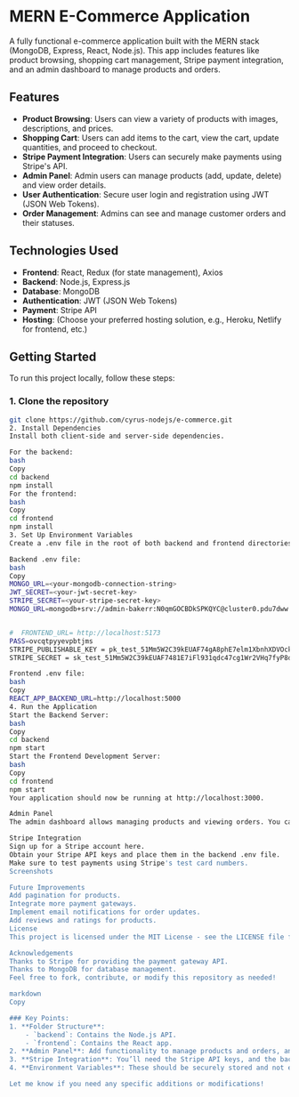 # MERN E-Commerce Application

A fully functional e-commerce application built with the MERN stack (MongoDB, Express, React, Node.js). This app includes features like product browsing, shopping cart management, Stripe payment integration, and an admin dashboard to manage products and orders.

## Features

- **Product Browsing**: Users can view a variety of products with images, descriptions, and prices.
- **Shopping Cart**: Users can add items to the cart, view the cart, update quantities, and proceed to checkout.
- **Stripe Payment Integration**: Users can securely make payments using Stripe's API.
- **Admin Panel**: Admin users can manage products (add, update, delete) and view order details.
- **User Authentication**: Secure user login and registration using JWT (JSON Web Tokens).
- **Order Management**: Admins can see and manage customer orders and their statuses.

## Technologies Used

- **Frontend**: React, Redux (for state management), Axios
- **Backend**: Node.js, Express.js
- **Database**: MongoDB
- **Authentication**: JWT (JSON Web Tokens)
- **Payment**: Stripe API
- **Hosting**: (Choose your preferred hosting solution, e.g., Heroku, Netlify for frontend, etc.)

## Getting Started

To run this project locally, follow these steps:

### 1. Clone the repository

```bash
git clone https://github.com/cyrus-nodejs/e-commerce.git
2. Install Dependencies
Install both client-side and server-side dependencies.

For the backend:
bash
Copy
cd backend
npm install
For the frontend:
bash
Copy
cd frontend
npm install
3. Set Up Environment Variables
Create a .env file in the root of both backend and frontend directories.

Backend .env file:
bash
Copy
MONGO_URL=<your-mongodb-connection-string>
JWT_SECRET=<your-jwt-secret-key>
STRIPE_SECRET=<your-stripe-secret-key>
MONGO_URL=mongodb+srv://admin-bakerr:N0qmGOCBDkSPKQYC@cluster0.pdu7dww.mongodb.net/shop-here


#  FRONTEND_URL= http://localhost:5173
PASS=ovcqtpyyevpbtjms
STRIPE_PUBLISHABLE_KEY = pk_test_51Mm5W2C39kEUAF74gA8phE7elm1XbnhXDVOckq9LkH5s5Vqk2R7veSHQC9EVq6N48uGuIwiReOcjgoOZVNQXzAPi00z6RuwWbw
STRIPE_SECRET = sk_test_51Mm5W2C39kEUAF7481E7iFl931qdc47cg1Wr2VHq7fyP8dJAa96Q5sdda6pk5xlkCYjxh2HwjFEXf0eSByhrP4sv00N1jK2w1O

Frontend .env file:
bash
Copy
REACT_APP_BACKEND_URL=http://localhost:5000
4. Run the Application
Start the Backend Server:
bash
Copy
cd backend
npm start
Start the Frontend Development Server:
bash
Copy
cd frontend
npm start
Your application should now be running at http://localhost:3000.

Admin Panel
The admin dashboard allows managing products and viewing orders. You can access it by logging in with the admin credentials (ensure the user is marked as an admin in the database).

Stripe Integration
Sign up for a Stripe account here.
Obtain your Stripe API keys and place them in the backend .env file.
Make sure to test payments using Stripe's test card numbers.
Screenshots

Future Improvements
Add pagination for products.
Integrate more payment gateways.
Implement email notifications for order updates.
Add reviews and ratings for products.
License
This project is licensed under the MIT License - see the LICENSE file for details.

Acknowledgements
Thanks to Stripe for providing the payment gateway API.
Thanks to MongoDB for database management.
Feel free to fork, contribute, or modify this repository as needed!

markdown
Copy

### Key Points:
1. **Folder Structure**: 
    - `backend`: Contains the Node.js API.
    - `frontend`: Contains the React app.
2. **Admin Panel**: Add functionality to manage products and orders, and ensure proper authentication for admin users.
3. **Stripe Integration**: You’ll need the Stripe API keys, and the backend should handle payment processing.
4. **Environment Variables**: These should be securely stored and not exposed publicly.

Let me know if you need any specific additions or modifications!